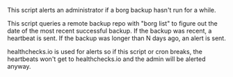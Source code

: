 This script alerts an administrator if a borg backup hasn't run for a while.

This script queries a remote backup repo with "borg list" to figure out the date of the most recent successful backup. If the backup was recent, a heartbeat is sent. If the backup was longer than N days ago, an alert is sent.

healthchecks.io is used for alerts so if this script or cron breaks, the heartbeats won't get to healthchecks.io and the admin will be alerted anyway.
